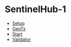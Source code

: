 # SentinelHub-1

* [Setup](https://github.com/sentinel-official/docs/tree/master/guides/mainnets/sentinelhub-1/SETUP.md "Setup")
* [GenTx](https://github.com/sentinel-official/docs/tree/master/guides/mainnets/sentinelhub-1/GENTX.md "GenTx")
* [Start](https://github.com/sentinel-official/docs/tree/master/guides/mainnets/sentinelhub-1/START.md "Start")
* [Validator](https://github.com/sentinel-official/docs/tree/master/guides/mainnets/sentinelhub-1/VALIDATOR.md "Validator")
